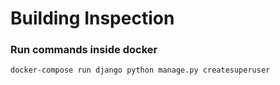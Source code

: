 # Building Inspection

### Run commands inside docker
```bash
docker-compose run django python manage.py createsuperuser
```